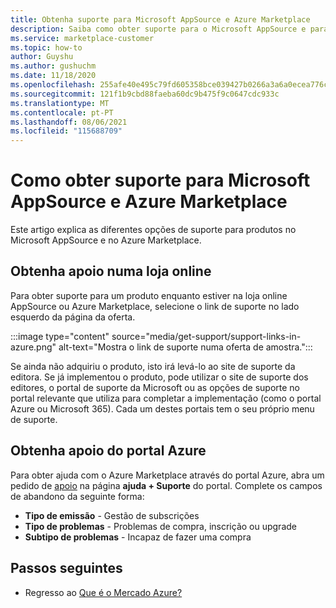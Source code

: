 ```yaml
---
title: Obtenha suporte para Microsoft AppSource e Azure Marketplace
description: Saiba como obter suporte para o Microsoft AppSource e para o Azure Marketplace.
ms.service: marketplace-customer
ms.topic: how-to
author: Guyshu
ms.author: gushuchm
ms.date: 11/18/2020
ms.openlocfilehash: 255afe40e495c79fd605358bce039427b0266a3a6a0ecea776cef8734709097b
ms.sourcegitcommit: 121f1b9cbd88faeba60dc9b475f9c0647cdc933c
ms.translationtype: MT
ms.contentlocale: pt-PT
ms.lasthandoff: 08/06/2021
ms.locfileid: "115688709"
---
```

# <a name="how-to-get-support-for-microsoft-appsource-and-azure-marketplace"></a>Como obter suporte para Microsoft AppSource e Azure Marketplace

Este artigo explica as diferentes opções de suporte para produtos no Microsoft AppSource e no Azure Marketplace. 

## <a name="get-support-in-an-online-store"></a>Obtenha apoio numa loja online

Para obter suporte para um produto enquanto estiver na loja online AppSource ou Azure Marketplace, selecione o link de suporte no lado esquerdo da página da oferta. 

:::image type="content" source="media/get-support/support-links-in-azure.png" alt-text="Mostra o link de suporte numa oferta de amostra.":::

Se ainda não adquiriu o produto, isto irá levá-lo ao site de suporte da editora. Se já implementou o produto, pode utilizar o site de suporte dos editores, o portal de suporte da Microsoft ou as opções de suporte no portal relevante que utiliza para completar a implementação (como o portal Azure ou Microsoft 365). Cada um destes portais tem o seu próprio menu de suporte.

## <a name="get-support-from-the-azure-portal"></a>Obtenha apoio do portal Azure

Para obter ajuda com o Azure Marketplace através do portal Azure, abra um pedido de [apoio](https://portal.azure.com/#blade/Microsoft_Azure_Support/HelpAndSupportBlade/newsupportrequest) na página **ajuda + Suporte** do portal. Complete os campos de abandono da seguinte forma:

- **Tipo de emissão** - Gestão de subscrições
- **Tipo de problemas** - Problemas de compra, inscrição ou upgrade
- **Subtipo de problemas** - Incapaz de fazer uma compra

## <a name="next-steps"></a>Passos seguintes

- Regresso ao [Que é o Mercado Azure?](azure-marketplace-overview.md)
